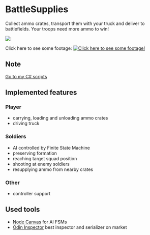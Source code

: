 # BattleSupplies
Collect ammo crates, transport them with your truck and deliver to battlefields. Your troops need more ammo to win! 

![](Screens/anim01.gif)
  
Click here to see some footage:
[![Click here to see some footage!](https://img.youtube.com/vi/WrvK9hc8w20/0.jpg)](https://www.youtube.com/watch?v=WrvK9hc8w20)

## Note
[Go to my C# scripts](Assets/Scripts)

## Implemented features

### Player
- carrying, loading and unloading ammo crates
- driving truck

### Soldiers
- AI controlled by Finite State Machine
- preserving formation
- reaching target squad position
- shooting at enemy soldiers
- resupplying ammo from nearby crates

### Other
- controller support

## Used tools
- [Node Canvas](https://assetstore.unity.com/packages/tools/visual-scripting/nodecanvas-14914) for AI FSMs  
- [Odin Inspector](https://assetstore.unity.com/packages/tools/utilities/odin-inspector-and-serializer-89041) best inspector and serializer on market

